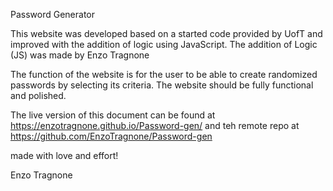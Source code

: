 Password Generator

This website was developed based on a started code provided by UofT and improved with the addition of logic using JavaScript. 
The addition of Logic (JS) was made by Enzo Tragnone

The function of the website is for the user to be able to create randomized passwords by selecting its criteria. The website should be fully functional and polished.

The live version of this document can be found at https://enzotragnone.github.io/Password-gen/
and teh remote repo at https://github.com/EnzoTragnone/Password-gen

made with love and effort!


Enzo Tragnone
